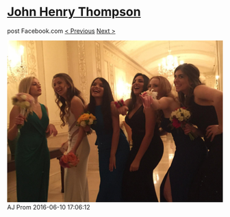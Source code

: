 # [John Henry Thompson](../README.md)
post Facebook.com
[< Previous](2016-06-10-10.md) [Next >](2016-06-10-12.md)

[![](../media/2016-06-10/AJ-Prom-9.jpg)](../README.md)
AJ Prom
2016-06-10 17:06:12